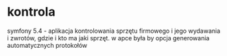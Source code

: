 # kontrola
symfony 5.4 - aplikacja kontrolowania sprzętu firmowego i jego wydawania i zwrotów, gdzie i kto ma jaki sprzęt. w apce była by opcja generowania automatycznych protokołów